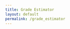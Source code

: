 ```yaml
---
title: Grade Estimator
layout: default
permalink: /grade_estimator
---
```


<script type="text/javascript" src="{{ site.baseurl }}/assets/brython.js"></script> 

<!--
<script src="https://cdn.jsdelivr.net/npm/brython@3/brython.min.js">
</script>
<script src="https://cdn.jsdelivr.net/npm/brython@3/brython_stdlib.js">
</script>

-->

<script type="text/python">
from browser import document, html

class Grade_Projection:
    def __init__(self, W):
        self.upper_est = 0
        self.lower_est = 100
        self.weights = W
        self.known_grades = {}

    def add(self, x):
        if not x.type in self.weights.keys():
            return
        if not x.type in self.known_grades:
            self.known_grades[x.type] = []
        self.known_grades[x.type].append(x.score)
        return 

    def high_impact(self):
        highest_impact_item = None
        highest_impact_percentage = 0
        for type in self.weights.keys():
            weight = self.weights[type][0]
            number = self.weights[type][1]
            if type in self.known_grades:
                accounted_for = (len(self.known_grades[type])/number) * weight
                if weight-accounted_for > highest_impact_percentage:
                    highest_impact_item = type
                    highest_impact_percentage = weight-accounted_for
            else:
                if weight > highest_impact_percentage:
                    highest_impact_item = type
                    highest_impact_percentage = weight
        return highest_impact_item, highest_impact_percentage

    def project_grade(self):
        low_est = 0
        total_weight = 0
        for type in self.weights.keys():
            weight = self.weights[type][0]
            number = self.weights[type][1]
            if type in self.known_grades:
                for score in self.known_grades[type]:
                    total_impact = 1/number
                    total_weight += total_impact * weight
                    low_est += total_impact * score * weight

        high_est = low_est + (1-total_weight)
        return f"Low estimate: {low_est:.2f}, High estimate: {high_est:.2f}"

class Grade_Component:
    def __init__(self, type, score):
        self.type = type
        self.score = score

grade_projection = None

def initialize_projection(event):
    weights_str = document['weights'].value
    weights = eval(weights_str)
    global grade_projection
    grade_projection = Grade_Projection(weights)
    document['output'].html = "<h3>Grade projection initialized!</h3>"

def add_grade_item(event):
    type = document['type'].value
    score = float(document['score'].value)
    grade_component = Grade_Component(type, score)
    grade_projection.add(grade_component)
    document['output'].html = f"<h4>Added: {type} with score {score}</h4>"

def project_grade(event):
    projection = grade_projection.project_grade()
    document['output'].html = f"<h3>{projection}</h3>"

document <= html.INPUT(id="weights", type="text", value='{"Assignment": (0.4, 3), "Exam 1": (0.2, 1), "Final": (0.4, 1)}', style={'width': '50%'})
document <= html.BUTTON("Initialize Projection", id="initialize")
document["initialize"].bind("click", initialize_projection)

document <= html.BR()
document <= html.INPUT(id="type", type="text", placeholder="Type")
document <= html.INPUT(id="score", type="number", placeholder="Score")
document <= html.BUTTON("Add Grade Item", id="add")
document["add"].bind("click", add_grade_item)

document <= html.BR()
document <= html.BUTTON("Project Grade", id="project")
document["project"].bind("click", project_grade)

document <= html.DIV(id="output")
</script>
